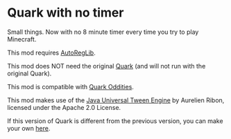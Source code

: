 # Quark with no timer
Small things. Now with no 8 minute timer every time you try to play Minecraft.

This mod requires [AutoRegLib](https://github.com/Vazkii/AutoRegLib).

This mod does NOT need the original [Quark](https://github.com/Vazkii/Quark) (and will not run with the original Quark).

This mod is compatible with [Quark Oddities](https://www.curseforge.com/minecraft/mc-mods/quark-oddities).

This mod makes use of the [Java Universal Tween Engine](https://github.com/AurelienRibon/universal-tween-engine) by Aurelien Ribon, licensed under the Apache 2.0 License.  

If this version of Quark is different from the previous version, you can make your own [here](https://gist.github.com/thepwrtank18/eaf6339fc18d395daa2c99c4566167db).
